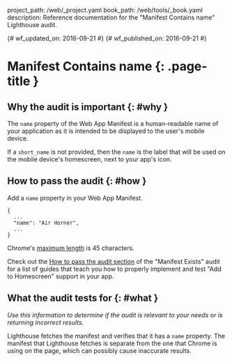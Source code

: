 project_path: /web/_project.yaml
book_path: /web/tools/_book.yaml
description: Reference documentation for the "Manifest Contains name" Lighthouse audit.

{# wf_updated_on: 2016-09-21 #}
{# wf_published_on: 2016-09-21 #}

# Manifest Contains name  {: .page-title }

## Why the audit is important {: #why }

The `name` property of the Web App Manifest is a human-readable name of your
application as it is intended to be displayed to the user's mobile device.

If a `short_name` is not provided, then the `name` is the label that will be
used on the mobile device's homescreen, next to your app's icon.

## How to pass the audit {: #how }

Add a `name` property in your Web App Manifest.

    {
      ...
      "name": "Air Horner",
      ...
    }

Chrome's [maximum
length](https://developer.chrome.com/apps/manifest/name) is 45 characters.

Check out the [How to pass the audit section](manifest-exists#how) of the
"Manifest Exists" audit for a list of guides that teach you how to properly
implement and test "Add to Homescreen" support in your app.

## What the audit tests for {: #what }

*Use this information to determine if the audit is relevant to your needs
or is returning incorrect results.*

Lighthouse fetches the manifest and verifies that it has a `name` property.
The manifest that Lighthouse fetches is separate from the one that Chrome is
using on the page, which can possibly cause inaccurate results.
